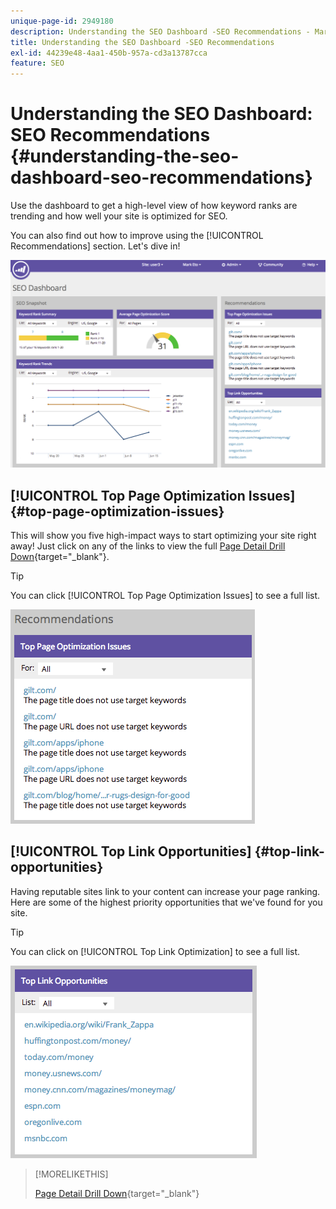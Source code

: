 ```yaml
---
unique-page-id: 2949180
description: Understanding the SEO Dashboard -SEO Recommendations - Marketo Docs - Product Documentation
title: Understanding the SEO Dashboard -SEO Recommendations
exl-id: 44239e48-4aa1-450b-957a-cd3a13787cca
feature: SEO
---
```

# Understanding the SEO Dashboard: SEO Recommendations {#understanding-the-seo-dashboard-seo-recommendations}

Use the dashboard to get a high-level view of how keyword ranks are trending and how well your site is optimized for SEO.

You can also find out how to improve using the [!UICONTROL Recommendations] section. Let's dive in!

![](assets/image2014-9-17-21-3a39-3a57.png)

## [!UICONTROL Top Page Optimization Issues] {#top-page-optimization-issues}

This will show you five high-impact ways to start optimizing your site right away! Just click on any of the links to view the full [Page Detail Drill Down](/help/marketo/product-docs/additional-apps/seo/pages/seo-using-the-page-detail-drill-down.md){target="_blank"}.

>[!TIP]
>
>You can click [!UICONTROL Top Page Optimization Issues] to see a full list.

![](assets/image2014-9-17-21-3a40-3a52.png)

## [!UICONTROL Top Link Opportunities] {#top-link-opportunities}

Having reputable sites link to your content can increase your page ranking. Here are some of the highest priority opportunities that we've found for you site.

>[!TIP]
>
>You can click on [!UICONTROL Top Link Optimization] to see a full list.

![](assets/image2014-9-17-21-3a41-3a17.png)

>[!MORELIKETHIS]
>
>[Page Detail Drill Down](/help/marketo/product-docs/additional-apps/seo/pages/seo-using-the-page-detail-drill-down.md){target="_blank"}
